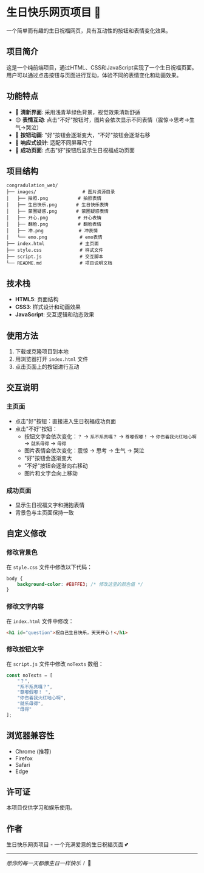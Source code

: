 # 生日快乐网页项目 🎂

一个简单而有趣的生日祝福网页，具有互动性的按钮和表情变化效果。

## 项目简介

这是一个纯前端项目，通过HTML、CSS和JavaScript实现了一个生日祝福页面。用户可以通过点击按钮与页面进行互动，体验不同的表情变化和动画效果。

## 功能特点

- 🎨 **清新界面**: 采用浅青草绿色背景，视觉效果清新舒适
- 😊 **表情互动**: 点击"不好"按钮时，图片会依次显示不同表情（震惊→思考→生气→哭泣）
- 🎯 **按钮动画**: "好"按钮会逐渐变大，"不好"按钮会逐渐右移
- 📱 **响应式设计**: 适配不同屏幕尺寸
- 🎉 **成功页面**: 点击"好"按钮后显示生日祝福成功页面

## 项目结构

```
congradulation_web/
├── images/                 # 图片资源目录
│   ├── 拍照.png           # 拍照表情
│   ├── 生日快乐.png       # 生日快乐表情
│   ├── 蒙圈疑惑.png       # 蒙圈疑惑表情
│   ├── 开心.png           # 开心表情
│   ├── 翻脸.png           # 翻脸表情
│   ├── 冲.png             # 冲表情
│   └── emo.png            # emo表情
├── index.html             # 主页面
├── style.css              # 样式文件
├── script.js              # 交互脚本
└── README.md              # 项目说明文档
```

## 技术栈

- **HTML5**: 页面结构
- **CSS3**: 样式设计和动画效果
- **JavaScript**: 交互逻辑和动态效果

## 使用方法

1. 下载或克隆项目到本地
2. 用浏览器打开 `index.html` 文件
3. 点击页面上的按钮进行互动

## 交互说明

### 主页面
- 点击"好"按钮：直接进入生日祝福成功页面
- 点击"不好"按钮：
  - 按钮文字会依次变化：`？` → `系不系真嘎？` → `尊嘟假嘟！` → `你伤着我火红地心啊` → `就系毋得` → `毋得`
  - 图片表情会依次变化：震惊 → 思考 → 生气 → 哭泣
  - "好"按钮会逐渐变大
  - "不好"按钮会逐渐向右移动
  - 图片和文字会向上移动

### 成功页面
- 显示生日祝福文字和拥抱表情
- 背景色与主页面保持一致

## 自定义修改

### 修改背景色
在 `style.css` 文件中修改以下代码：
```css
body {
    background-color: #E8FFE3; /* 修改这里的颜色值 */
}
```

### 修改文字内容
在 `index.html` 文件中修改：
```html
<h1 id="question">祝自己生日快乐，天天开心！</h1>
```

### 修改按钮文字
在 `script.js` 文件中修改 `noTexts` 数组：
```javascript
const noTexts = [
    "？", 
    "系不系真嘎？", 
    "尊嘟假嘟！ ", 
    "你伤着我火红地心啊", 
    "就系毋得",
    "毋得"
];
```

## 浏览器兼容性

- Chrome (推荐)
- Firefox
- Safari
- Edge

## 许可证

本项目仅供学习和娱乐使用。

## 作者

生日快乐网页项目 - 一个充满爱意的生日祝福页面 💕

---

*愿你的每一天都像生日一样快乐！* 🎈 
